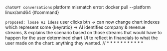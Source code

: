 `chatGPT conversations`
platform mismatch error:
docker pull --platform linux/amd64 {#command}

`proposed: loose AI ideas`
user clicks btn -> can now change chart indexes which represent some {keyratio} -> 
AI identifies company & revenue streams, & explains the scenario based on those streams that would have to happen
for the user determined chart UI to reflect in financials to what the user made on the chart: anything they wanted.
// * * * * * * * * * * *
